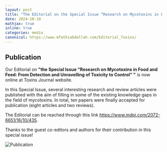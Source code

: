 ```yaml
---
layout: post
title: "The Editorial on the Special Issue “Research on Mycotoxins in Food and Feed: From Detection and Unravelling of Toxicity to Control” is now online at Toxins Journal website"
date: 2024-10-10
mathjax: true
inline: true
categories: media
canonical: https://www.mfathiabdallah.com/Editorial_Toxins/
---
```


<!-- Add canonical tag -->
<link rel="canonical" href="https://www.mfathiabdallah.com/Editorial_Toxins/">

<!-- Metadata -->
<meta name="Publication" content="The Editorial on the Special Issue “Research on Mycotoxins in Food and Feed: From Detection and Unravelling of Toxicity to Control” ">

<!-- Structured Data -->
<script type="application/ld+json">
{
  "@context": "http://schema.org",
  "@type": "Article",
  "headline": "The Editorial on the Special Issue “Research on Mycotoxins in Food and Feed: From Detection and Unravelling of Toxicity to Control” is now online at Toxins Journal website",
  "datePublished": "2024-10-10",
  "description": "The Editorial on the Special Issue “Research on Mycotoxins in Food and Feed: From Detection and Unravelling of Toxicity to Control”",
  "author": {
    "@type": "Person",
    "name": "Mohamed Fathi Abdallah"
  },
  "mainEntityOfPage": {
    "@type": "WebPage",
    "@id": "https://www.mfathiabdallah.com/Editorial_Toxins/"
  }
}
</script>

<!-- Page Content -->
## Publication

<!-- Your content goes here -->
Our Editorial on **"the Special Issue “Research on Mycotoxins in Food and Feed: From Detection and Unravelling of Toxicity to Control” "** is now online at Toxins Journal website.
 
In this Special Issue, several interesting research and review articles were published with the aim of filling in some of the existing knowledge gaps in the field of mycotoxins. 
In total, ten papers were finally accepted for publication (eight articles and two reviews).

The Editorial can be reached through this link <a href="https://www.mdpi.com/2072-6651/16/10/435" target="_blank" rel="noopener">https://www.mdpi.com/2072-6651/16/10/435</a>.

Thanks to the guest co-editors and authors for their contribution in this special issue!

<!-- Add modal functionality to the image -->
<div id="myModal" class="modal">
  <span class="close" onclick="closeModal()">&times;</span>
  <img class="modal-content" id="img02">
</div>

<div class="image-container">
  <img class="Publication" src="/images/2024_10_10.PNG" alt="Publication" onclick="openModal(this.src)">
</div>

<!-- JavaScript for modal functionality -->
<script>
// Open the modal
function openModal(imgSrc) {
  var modal = document.getElementById("myModal");
  var modalImg = document.getElementById("img02");
  modal.style.display = "block";
  modalImg.src = imgSrc;
}

// Close the modal
function closeModal() {
  var modal = document.getElementById("myModal");
  modal.style.display = "none";
}
</script>

<style>
/* Style the modal */
.modal {
  display: none; /* Hidden by default */
  position: fixed; /* Stay in place */
  z-index: 1; /* Sit on top */
  padding-top: 50px; /* Location of the box */
  left: 0;
  top: 0;
  width: 100%; /* Full width */
  height: 100%; /* Full height */
  overflow: auto; /* Enable scroll if needed */
  background-color: rgba(0,0,0,0.9)
